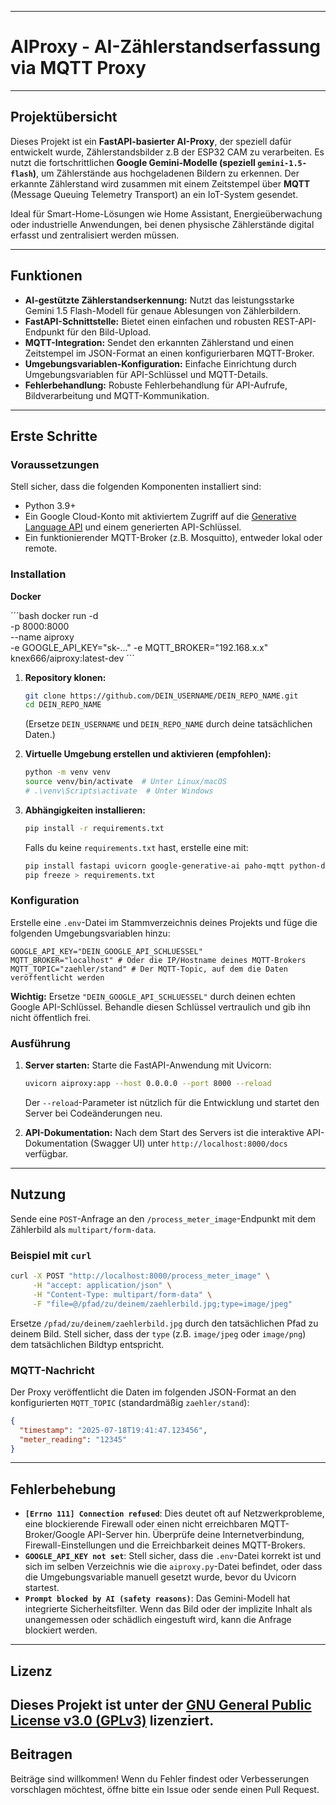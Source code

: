 
-----

# AIProxy - AI-Zählerstandserfassung via MQTT Proxy

-----

## Projektübersicht

Dieses Projekt ist ein **FastAPI-basierter AI-Proxy**, der speziell dafür entwickelt wurde, Zählerstandsbilder z.B der ESP32 CAM zu verarbeiten. Es nutzt die fortschrittlichen **Google Gemini-Modelle (speziell `gemini-1.5-flash`)**, um Zählerstände aus hochgeladenen Bildern zu erkennen. Der erkannte Zählerstand wird zusammen mit einem Zeitstempel über **MQTT** (Message Queuing Telemetry Transport) an ein IoT-System gesendet.

Ideal für Smart-Home-Lösungen wie Home Assistant, Energieüberwachung oder industrielle Anwendungen, bei denen physische Zählerstände digital erfasst und zentralisiert werden müssen.

-----

## Funktionen

  * **AI-gestützte Zählerstandserkennung:** Nutzt das leistungsstarke Gemini 1.5 Flash-Modell für genaue Ablesungen von Zählerbildern.
  * **FastAPI-Schnittstelle:** Bietet einen einfachen und robusten REST-API-Endpunkt für den Bild-Upload.
  * **MQTT-Integration:** Sendet den erkannten Zählerstand und einen Zeitstempel im JSON-Format an einen konfigurierbaren MQTT-Broker.
  * **Umgebungsvariablen-Konfiguration:** Einfache Einrichtung durch Umgebungsvariablen für API-Schlüssel und MQTT-Details.
  * **Fehlerbehandlung:** Robuste Fehlerbehandlung für API-Aufrufe, Bildverarbeitung und MQTT-Kommunikation.

-----

## Erste Schritte

### Voraussetzungen

Stell sicher, dass die folgenden Komponenten installiert sind:

  * Python 3.9+
  * Ein Google Cloud-Konto mit aktiviertem Zugriff auf die [Generative Language API](https://console.cloud.google.com/apis/library/generativelanguage.googleapis.com) und einem generierten API-Schlüssel.
  * Ein funktionierender MQTT-Broker (z.B. Mosquitto), entweder lokal oder remote.

### Installation

**Docker**

´´´bash
docker run -d \
  -p 8000:8000 \
  --name aiproxy \
  -e GOOGLE_API_KEY="sk-..."
  -e MQTT_BROKER="192.168.x.x" 
  knex666/aiproxy:latest-dev
  ´´´




1.  **Repository klonen:**

    ```bash
    git clone https://github.com/DEIN_USERNAME/DEIN_REPO_NAME.git
    cd DEIN_REPO_NAME
    ```

    (Ersetze `DEIN_USERNAME` und `DEIN_REPO_NAME` durch deine tatsächlichen Daten.)

2.  **Virtuelle Umgebung erstellen und aktivieren (empfohlen):**

    ```bash
    python -m venv venv
    source venv/bin/activate  # Unter Linux/macOS
    # .\venv\Scripts\activate  # Unter Windows
    ```

3.  **Abhängigkeiten installieren:**

    ```bash
    pip install -r requirements.txt
    ```

    Falls du keine `requirements.txt` hast, erstelle eine mit:

    ```bash
    pip install fastapi uvicorn google-generative-ai paho-mqtt python-dotenv
    pip freeze > requirements.txt
    ```

### Konfiguration

Erstelle eine `.env`-Datei im Stammverzeichnis deines Projekts und füge die folgenden Umgebungsvariablen hinzu:

```dotenv
GOOGLE_API_KEY="DEIN_GOOGLE_API_SCHLUESSEL"
MQTT_BROKER="localhost" # Oder die IP/Hostname deines MQTT-Brokers
MQTT_TOPIC="zaehler/stand" # Der MQTT-Topic, auf dem die Daten veröffentlicht werden
```

**Wichtig:** Ersetze `"DEIN_GOOGLE_API_SCHLUESSEL"` durch deinen echten Google API-Schlüssel. Behandle diesen Schlüssel vertraulich und gib ihn nicht öffentlich frei.

### Ausführung

1.  **Server starten:**
    Starte die FastAPI-Anwendung mit Uvicorn:

    ```bash
    uvicorn aiproxy:app --host 0.0.0.0 --port 8000 --reload
    ```

    Der `--reload`-Parameter ist nützlich für die Entwicklung und startet den Server bei Codeänderungen neu.

2.  **API-Dokumentation:**
    Nach dem Start des Servers ist die interaktive API-Dokumentation (Swagger UI) unter `http://localhost:8000/docs` verfügbar.

-----

## Nutzung

Sende eine `POST`-Anfrage an den `/process_meter_image`-Endpunkt mit dem Zählerbild als `multipart/form-data`.

### Beispiel mit `curl`

```bash
curl -X POST "http://localhost:8000/process_meter_image" \
     -H "accept: application/json" \
     -H "Content-Type: multipart/form-data" \
     -F "file=@/pfad/zu/deinem/zaehlerbild.jpg;type=image/jpeg"
```

Ersetze `/pfad/zu/deinem/zaehlerbild.jpg` durch den tatsächlichen Pfad zu deinem Bild. Stell sicher, dass der `type` (z.B. `image/jpeg` oder `image/png`) dem tatsächlichen Bildtyp entspricht.


### MQTT-Nachricht

Der Proxy veröffentlicht die Daten im folgenden JSON-Format an den konfigurierten `MQTT_TOPIC` (standardmäßig `zaehler/stand`):

```json
{
  "timestamp": "2025-07-18T19:41:47.123456",
  "meter_reading": "12345"
}
```

-----

## Fehlerbehebung

  * **`[Errno 111] Connection refused`**: Dies deutet oft auf Netzwerkprobleme, eine blockierende Firewall oder einen nicht erreichbaren MQTT-Broker/Google API-Server hin. Überprüfe deine Internetverbindung, Firewall-Einstellungen und die Erreichbarkeit deines MQTT-Brokers.
  * **`GOOGLE_API_KEY not set`**: Stell sicher, dass die `.env`-Datei korrekt ist und sich im selben Verzeichnis wie die `aiproxy.py`-Datei befindet, oder dass die Umgebungsvariable manuell gesetzt wurde, bevor du Uvicorn startest.
  * **`Prompt blocked by AI (safety reasons)`**: Das Gemini-Modell hat integrierte Sicherheitsfilter. Wenn das Bild oder der implizite Inhalt als unangemessen oder schädlich eingestuft wird, kann die Anfrage blockiert werden.

-----

## Lizenz

Dieses Projekt ist unter der [GNU General Public License v3.0 (GPLv3)](https://www.gnu.org/licenses/gpl-3.0.html) lizenziert. 
-----

## Beitragen

Beiträge sind willkommen\! Wenn du Fehler findest oder Verbesserungen vorschlagen möchtest, öffne bitte ein Issue oder sende einen Pull Request.

